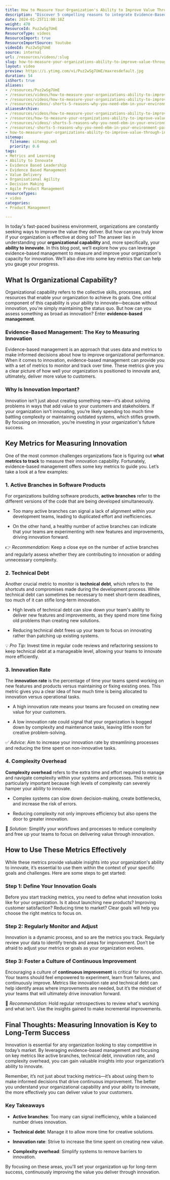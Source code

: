 ```yaml
---
title: How to Measure Your Organization's Ability to Improve Value Through Innovation
description: "Discover 5 compelling reasons to integrate Evidence-Based Management (EBM) into your agile environment and unlock your organisation's innovation potential! #EBM #Agile"
date: 2024-01-25T11:00:18Z
weight: 470
ResourceId: Puz2wSg7UmE
ResourceType: videos
ResourceImport: true
ResourceImportSource: Youtube
videoId: Puz2wSg7UmE
source: internal
url: /resources/videos/:slug
slug: how-to-measure-your-organizations-ability-to-improve-value-through-innovation-Puz2wSg7UmE
layout: video
preview: https://i.ytimg.com/vi/Puz2wSg7UmE/maxresdefault.jpg
duration: 54
isShort: true
aliases:
- /resources/Puz2wSg7UmE
- /resources/videos/how-to-measure-your-organizations-ability-to-improve-value-through-innovation-Puz2wSg7UmE
- /resources/videos/how-to-measure-your-organizations-ability-to-improve-value-through-innovation
- /resources/videos/-shorts-5-reasons-why-you-need-ebm-in-your-environment-part-4
aliasesArchive:
- /resources/videos/how-to-measure-your-organizations-ability-to-improve-value-through-innovation
- /resources/how-to-measure-your-organizations-ability-to-improve-value-through-innovation
- /resources/videos/-shorts-5-reasons-why-you-need-ebm-in-your-environment-part-4
- /resources/-shorts-5-reasons-why-you-need-ebm-in-your-environment-part-4
- how-to-measure-your-organizations-ability-to-improve-value-through-innovation-Puz2wSg7UmE
sitemap:
  filename: sitemap.xml
  priority: 0.6
tags:
- Metrics and Learning
- Ability to Innovate
- Evidence Based Leadership
- Evidence Based Management
- Value Delivery
- Organisational Agility
- Decision Making
- Agile Product Management
resourceTypes:
- video
categories:
- Product Management

---
```

In today's fast-paced business environment, organizations are constantly seeking ways to improve the value they deliver. But how can you truly know if your organization is effective at doing so? The answer lies in understanding your **organizational capability** and, more specifically, your **ability to innovate**. In this blog post, we’ll explore how you can leverage evidence-based management to measure and improve your organization's capacity for innovation. We’ll also dive into some key metrics that can help you gauge your progress.

## What Is Organizational Capability?

Organizational capability refers to the collective skills, processes, and resources that enable your organization to achieve its goals. One critical component of this capability is your ability to innovate—because without innovation, you're simply maintaining the status quo. But how can you assess something as broad as innovation? Enter **evidence-based management**.

### Evidence-Based Management: The Key to Measuring Innovation

Evidence-based management is an approach that uses data and metrics to make informed decisions about how to improve organizational performance. When it comes to innovation, evidence-based management can provide you with a set of metrics to monitor and track over time. These metrics give you a clear picture of how well your organization is positioned to innovate and, ultimately, deliver more value to customers.

### Why Is Innovation Important?

Innovation isn’t just about creating something new—it’s about solving problems in ways that add value to your customers and stakeholders. If your organization isn’t innovating, you’re likely spending too much time battling complexity or maintaining outdated systems, which stifles growth. By focusing on innovation, you’re investing in your organization's future success.

## Key Metrics for Measuring Innovation

One of the most common challenges organizations face is figuring out **what metrics to track** to measure their innovation capability. Fortunately, evidence-based management offers some key metrics to guide you. Let’s take a look at a few examples:

### 1\. Active Branches in Software Products

For organizations building software products, **active branches** refer to the different versions of the code that are being developed simultaneously.

- Too many active branches can signal a lack of alignment within your development teams, leading to duplicated effort and inefficiencies.

- On the other hand, a healthy number of active branches can indicate that your teams are experimenting with new features and improvements, driving innovation forward.

👉 _Recommendation:_ Keep a close eye on the number of active branches and regularly assess whether they are contributing to innovation or adding unnecessary complexity.

### 2\. Technical Debt

Another crucial metric to monitor is **technical debt**, which refers to the shortcuts and compromises made during the development process. While technical debt can sometimes be necessary to meet short-term deadlines, too much of it can stifle long-term innovation.

- High levels of technical debt can slow down your team's ability to deliver new features and improvements, as they spend more time fixing old problems than creating new solutions.

- Reducing technical debt frees up your team to focus on innovating rather than patching up existing systems.

💡 _Pro Tip:_ Invest time in regular code reviews and refactoring sessions to keep technical debt at a manageable level, allowing your teams to innovate more efficiently.

### 3\. Innovation Rate

The **innovation rate** is the percentage of time your teams spend working on new features and products versus maintaining or fixing existing ones. This metric gives you a clear idea of how much time is being allocated to innovation versus operational tasks.

- A high innovation rate means your teams are focused on creating new value for your customers.

- A low innovation rate could signal that your organization is bogged down by complexity and maintenance tasks, leaving little room for creative problem-solving.

✅ _Advice:_ Aim to increase your innovation rate by streamlining processes and reducing the time spent on non-innovative tasks.

### 4\. Complexity Overhead

**Complexity overhead** refers to the extra time and effort required to manage and navigate complexity within your systems and processes. This metric is particularly important because high levels of complexity can severely hamper your ability to innovate.

- Complex systems can slow down decision-making, create bottlenecks, and increase the risk of errors.

- Reducing complexity not only improves efficiency but also opens the door to greater innovation.

🔧 _Solution:_ Simplify your workflows and processes to reduce complexity and free up your teams to focus on delivering value through innovation.

## How to Use These Metrics Effectively

While these metrics provide valuable insights into your organization's ability to innovate, it’s essential to use them within the context of your specific goals and challenges. Here are some steps to get started:

### Step 1: Define Your Innovation Goals

Before you start tracking metrics, you need to define what innovation looks like for your organization. Is it about launching new products? Improving customer satisfaction? Reducing time to market? Clear goals will help you choose the right metrics to focus on.

### Step 2: Regularly Monitor and Adjust

Innovation is a dynamic process, and so are the metrics you track. Regularly review your data to identify trends and areas for improvement. Don’t be afraid to adjust your metrics or goals as your organization evolves.

### Step 3: Foster a Culture of Continuous Improvement

Encouraging a culture of **continuous improvement** is critical for innovation. Your teams should feel empowered to experiment, learn from failures, and continuously improve. Metrics like innovation rate and technical debt can help identify areas where improvements are needed, but it’s the mindset of your teams that will ultimately drive innovation forward.

🚀 _Recommendation:_ Hold regular retrospectives to review what's working and what isn't. Use the insights gained to make incremental improvements.

## Final Thoughts: Measuring Innovation is Key to Long-Term Success

Innovation is essential for any organization looking to stay competitive in today’s market. By leveraging evidence-based management and focusing on key metrics like active branches, technical debt, innovation rate, and complexity overhead, you can gain valuable insights into your organization’s ability to innovate.

Remember, it’s not just about tracking metrics—it’s about using them to make informed decisions that drive continuous improvement. The better you understand your organizational capability and your ability to innovate, the more effectively you can deliver value to your customers.

### Key Takeaways

- **Active branches**: Too many can signal inefficiency, while a balanced number drives innovation.

- **Technical debt**: Manage it to allow more time for creative solutions.

- **Innovation rate**: Strive to increase the time spent on creating new value.

- **Complexity overhead**: Simplify systems to remove barriers to innovation.

By focusing on these areas, you'll set your organization up for long-term success, continuously improving the value you deliver through innovation.

